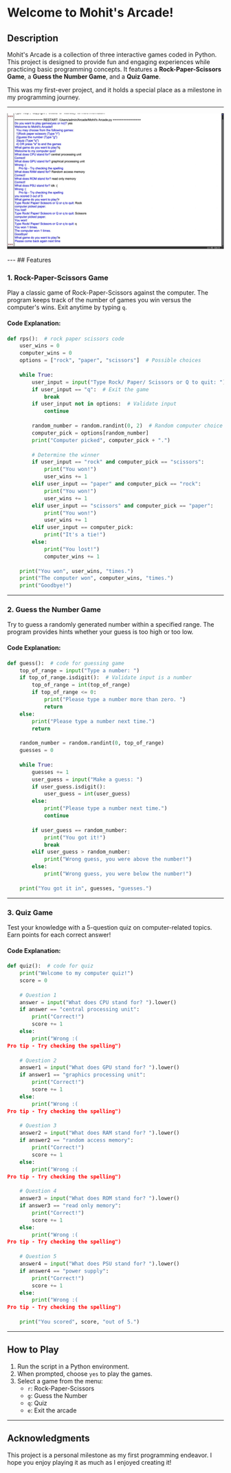 # Welcome to Mohit's Arcade!

## Description  
Mohit's Arcade is a collection of three interactive games coded in Python. This project is designed to provide fun and engaging experiences while practicing basic programming concepts. It features a **Rock-Paper-Scissors Game**, a **Guess the Number Game**, and a **Quiz Game**.

This was my first-ever project, and it holds a special place as a milestone in my programming journey.

---
<p align="center">
 <img src="readme_files/Arcade.jpeg" alt="Image 1">
</p>
---
## Features  

### 1. **Rock-Paper-Scissors Game**  
Play a classic game of Rock-Paper-Scissors against the computer. The program keeps track of the number of games you win versus the computer's wins. Exit anytime by typing `q`.  

#### Code Explanation:  

```python
def rps():  # rock paper scissors code
    user_wins = 0
    computer_wins = 0
    options = ["rock", "paper", "scissors"]  # Possible choices
    
    while True:
        user_input = input("Type Rock/ Paper/ Scissors or Q to quit: ").lower()
        if user_input == "q":  # Exit the game
            break
        if user_input not in options:  # Validate input
            continue

        random_number = random.randint(0, 2)  # Random computer choice
        computer_pick = options[random_number]
        print("Computer picked", computer_pick + ".")

        # Determine the winner
        if user_input == "rock" and computer_pick == "scissors":
            print("You won!")
            user_wins += 1
        elif user_input == "paper" and computer_pick == "rock":
            print("You won!")
            user_wins += 1
        elif user_input == "scissors" and computer_pick == "paper":
            print("You won!")
            user_wins += 1
        elif user_input == computer_pick:
            print("It's a tie!")
        else:
            print("You lost!")
            computer_wins += 1

    print("You won", user_wins, "times.")
    print("The computer won", computer_wins, "times.")
    print("Goodbye!")
```

---

### 2. **Guess the Number Game**  
Try to guess a randomly generated number within a specified range. The program provides hints whether your guess is too high or too low.  

#### Code Explanation:  

```python
def guess():  # code for guessing game
    top_of_range = input("Type a number: ")
    if top_of_range.isdigit():  # Validate input is a number
        top_of_range = int(top_of_range)
        if top_of_range <= 0:
            print("Please type a number more than zero. ")
            return
    else:
        print("Please type a number next time.")
        return

    random_number = random.randint(0, top_of_range)
    guesses = 0

    while True:
        guesses += 1
        user_guess = input("Make a guess: ")
        if user_guess.isdigit():
            user_guess = int(user_guess)
        else:
            print("Please type a number next time.")
            continue

        if user_guess == random_number:
            print("You got it!")
            break
        elif user_guess > random_number:
            print("Wrong guess, you were above the number!")
        else:
            print("Wrong guess, you were below the number!")
            
    print("You got it in", guesses, "guesses.")
```

---

### 3. **Quiz Game**  
Test your knowledge with a 5-question quiz on computer-related topics. Earn points for each correct answer!  

#### Code Explanation:  

```python
def quiz():  # code for quiz
    print("Welcome to my computer quiz!")
    score = 0

    # Question 1
    answer = input("What does CPU stand for? ").lower()
    if answer == "central processing unit":
        print("Correct!")
        score += 1
    else:
        print("Wrong :(
Pro tip - Try checking the spelling")

    # Question 2
    answer1 = input("What does GPU stand for? ").lower()
    if answer1 == "graphics processing unit":
        print("Correct!")
        score += 1
    else:
        print("Wrong :(
Pro tip - Try checking the spelling")

    # Question 3
    answer2 = input("What does RAM stand for? ").lower()
    if answer2 == "random access memory":
        print("Correct!")
        score += 1
    else:
        print("Wrong :(
Pro tip - Try checking the spelling")

    # Question 4
    answer3 = input("What does ROM stand for? ").lower()
    if answer3 == "read only memory":
        print("Correct!")
        score += 1
    else:
        print("Wrong :(
Pro tip - Try checking the spelling")

    # Question 5
    answer4 = input("What does PSU stand for? ").lower()
    if answer4 == "power supply":
        print("Correct!")
        score += 1
    else:
        print("Wrong :(
Pro tip - Try checking the spelling")

    print("You scored", score, "out of 5.")
```

---

## How to Play  
1. Run the script in a Python environment.  
2. When prompted, choose `yes` to play the games.  
3. Select a game from the menu:  
   - `r`: Rock-Paper-Scissors  
   - `g`: Guess the Number  
   - `q`: Quiz  
   - `e`: Exit the arcade  

---

## Acknowledgments  
This project is a personal milestone as my first programming endeavor. I hope you enjoy playing it as much as I enjoyed creating it!
